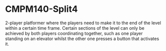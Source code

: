 # CMPM140-Split4
2-player platformer where the players need to make it to the end of the level within a certain time frame. Certain sections of the level can only be achieved by both players coordinating together, such as one player standing on an elevator whilst the other one presses a button that activates it.
